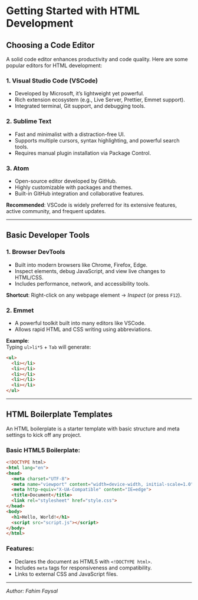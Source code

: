 # Getting Started with HTML Development

## Choosing a Code Editor

A solid code editor enhances productivity and code quality. Here are some popular editors for HTML development:

### 1. **Visual Studio Code (VSCode)**
- Developed by Microsoft, it’s lightweight yet powerful.
- Rich extension ecosystem (e.g., Live Server, Prettier, Emmet support).
- Integrated terminal, Git support, and debugging tools.

### 2. **Sublime Text**
- Fast and minimalist with a distraction-free UI.
- Supports multiple cursors, syntax highlighting, and powerful search tools.
- Requires manual plugin installation via Package Control.

### 3. **Atom**
- Open-source editor developed by GitHub.
- Highly customizable with packages and themes.
- Built-in GitHub integration and collaborative features.

**Recommended**: VSCode is widely preferred for its extensive features, active community, and frequent updates.

---

## Basic Developer Tools

### 1. **Browser DevTools**
- Built into modern browsers like Chrome, Firefox, Edge.
- Inspect elements, debug JavaScript, and view live changes to HTML/CSS.
- Includes performance, network, and accessibility tools.

**Shortcut**: Right-click on any webpage element → *Inspect* (or press `F12`).

### 2. **Emmet**
- A powerful toolkit built into many editors like VSCode.
- Allows rapid HTML and CSS writing using abbreviations.

**Example**:  
Typing `ul>li*5` + `Tab` will generate:
```html
<ul>
  <li></li>
  <li></li>
  <li></li>
  <li></li>
  <li></li>
</ul>
```

---

## HTML Boilerplate Templates

An HTML boilerplate is a starter template with basic structure and meta settings to kick off any project.

### Basic HTML5 Boilerplate:
```html
<!DOCTYPE html>
<html lang="en">
<head>
  <meta charset="UTF-8">
  <meta name="viewport" content="width=device-width, initial-scale=1.0">
  <meta http-equiv="X-UA-Compatible" content="IE=edge">
  <title>Document</title>
  <link rel="stylesheet" href="style.css">
</head>
<body>
  <h1>Hello, World!</h1>
  <script src="script.js"></script>
</body>
</html>
```

### Features:
- Declares the document as HTML5 with `<!DOCTYPE html>`.
- Includes `meta` tags for responsiveness and compatibility.
- Links to external CSS and JavaScript files.

---

*Author: Fahim Faysal*